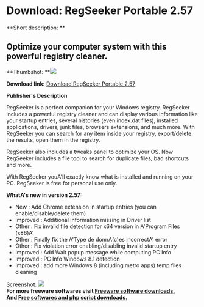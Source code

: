 # Download: RegSeeker Portable 2.57

**Short description: **

## Optimize your computer system with this powerful registry cleaner.

  
**Thumbshot: **![](http://www.freewarefiles.com/screenshot/regseeker2_md.jpg)   
  
**Download link:** [Download RegSeeker Portable 2.57](http://freesoftwares.boysofts.com/RegSeeker-V_program_9453.html)  
  

**Publisher's Description**  
  

RegSeeker is a perfect companion for your Windows registry. RegSeeker includes
a powerful registry cleaner and can display various information like your
startup entries, several histories (even index.dat files), installed
applications, drivers, junk files, browsers extensions, and much more. With
RegSeeker you can search for any item inside your registry, export/delete the
results, open them in the registry.

RegSeeker also includes a tweaks panel to optimize your OS. Now RegSeeker
includes a file tool to search for duplicate files, bad shortcuts and more.

With RegSeeker youA'll exactly know what is installed and running on your PC.
RegSeeker is free for personal use only.

**WhatA's new in version 2.57:**

  * New : Add Chrome extension in startup entries (you can enable/disable/delete them) 
  * Improved : Additional information missing in Driver list 
  * Other : Fix invalid file detection for x64 version in A'Program Files (x86)A' 
  * Other : Finally fix the A'Type de donnA(c)es incorrectA' error 
  * Other : Fix violation error enabling/disabling invalid startup entry 
  * Improved : Add Wait popup message while computing PC Info 
  * Improved : PC Info Windows 8.1 detection 
  * Improved : add more Windows 8 (including metro apps) temp files cleaning 

  
  
Screenshot: ![](http://www.freewarefiles.com/screenshot/regseeker2.jpg)  
**For more freeware softwares visit [Freeware software downloads.](http://freesoftwares.boysofts.com/)**   
**And [Free softwares and php script downloads.](http://www.boysofts.com/)**

